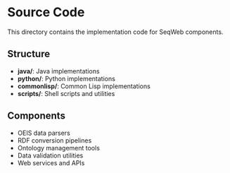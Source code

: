 # Source Code

This directory contains the implementation code for SeqWeb components.

## Structure

- **java/**: Java implementations
- **python/**: Python implementations
- **commonlisp/**: Common Lisp implementations  
- **scripts/**: Shell scripts and utilities

## Components

- OEIS data parsers
- RDF conversion pipelines
- Ontology management tools
- Data validation utilities
- Web services and APIs 